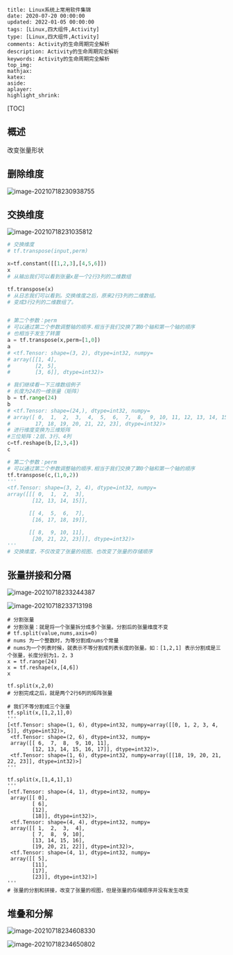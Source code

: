 ```
title: Linux系统上常用软件集锦
date: 2020-07-20 00:00:00
updated: 2022-01-05 00:00:00
tags: [Linux,四大组件,Activity]
type: [Linux,四大组件,Activity]
comments: Activity的生命周期完全解析
description: Activity的生命周期完全解析
keywords: Activity的生命周期完全解析
top_img:
mathjax:
katex:
aside:
aplayer:
highlight_shrink:
```

[TOC]



## 概述









改变张量形状







## 删除维度

![image-20210718230938755](https://gitee.com/frewen1225/ImageUploader/raw/master/img/20210718230942.png)



## 交换维度

![image-20210718231035812](https://gitee.com/frewen1225/ImageUploader/raw/master/img/20210718231038.png)

```python
# 交换维度
# tf.transpose(input,perm)

x=tf.constant([[1,2,3],[4,5,6]])
x
# 从输出我们可以看到张量x是一个2行3列的二维数组

tf.transpose(x)
# 从日志我们可以看到。交换维度之后，原来2行3列的二维数组。
# 变成3行2列的二维数组了。


# 第二个参数：perm
# 可以通过第二个参数调整轴的顺序.相当于我们交换了第0个轴和第一个轴的顺序
# 也相当于发生了转置
a = tf.transpose(x,perm=[1,0])
a
# <tf.Tensor: shape=(3, 2), dtype=int32, numpy=
# array([[1, 4],
#        [2, 5],
#        [3, 6]], dtype=int32)>

# 我们继续看一下三维数组例子
# 长度为24的一维张量（矩阵）
b = tf.range(24)
b
# <tf.Tensor: shape=(24,), dtype=int32, numpy=
# array([ 0,  1,  2,  3,  4,  5,  6,  7,  8,  9, 10, 11, 12, 13, 14, 15, 16,
#        17, 18, 19, 20, 21, 22, 23], dtype=int32)>
# 进行维度变换为三维矩阵
#三位矩阵：2层、3行、4列
c=tf.reshape(b,[2,3,4])
c

# 第二个参数：perm
# 可以通过第二个参数调整轴的顺序.相当于我们交换了第0个轴和第一个轴的顺序
tf.transpose(c,(1,0,2))
'''
<tf.Tensor: shape=(3, 2, 4), dtype=int32, numpy=
array([[[ 0,  1,  2,  3],
        [12, 13, 14, 15]],

       [[ 4,  5,  6,  7],
        [16, 17, 18, 19]],

       [[ 8,  9, 10, 11],
        [20, 21, 22, 23]]], dtype=int32)>
'''    
# 交换维度，不仅改变了张量的视图、也改变了张量的存储顺序

```



## 张量拼接和分隔

![image-20210718233244387](https://gitee.com/frewen1225/ImageUploader/raw/master/img/20210718233246.png)

![image-20210718233713198](https://gitee.com/frewen1225/ImageUploader/raw/master/img/20210718233715.png)

```
# 分割张量
# 分割张量：就是将一个张量拆分成多个张量。分割后的张量维度不变
# tf.split(value,nums,axis=0)
# nums 为一个整数时，为等分割成nums个常量
# nums为一个列表时候，就表示不等分割成列表长度的张量。如：[1,2,1] 表示分割成是三个张量，长度分别为1，2，3
x = tf.range(24)
x = tf.reshape(x,[4,6])
x

tf.split(x,2,0)
# 分割完成之后，就是两个2行6列的矩阵张量

# 我们不等分割成三个张量
tf.split(x,[1,2,1],0)
'''
[<tf.Tensor: shape=(1, 6), dtype=int32, numpy=array([[0, 1, 2, 3, 4, 5]], dtype=int32)>,
 <tf.Tensor: shape=(2, 6), dtype=int32, numpy=
 array([[ 6,  7,  8,  9, 10, 11],
        [12, 13, 14, 15, 16, 17]], dtype=int32)>,
 <tf.Tensor: shape=(1, 6), dtype=int32, numpy=array([[18, 19, 20, 21, 22, 23]], dtype=int32)>]
'''

tf.split(x,[1,4,1],1)
'''
[<tf.Tensor: shape=(4, 1), dtype=int32, numpy=
 array([[ 0],
        [ 6],
        [12],
        [18]], dtype=int32)>,
 <tf.Tensor: shape=(4, 4), dtype=int32, numpy=
 array([[ 1,  2,  3,  4],
        [ 7,  8,  9, 10],
        [13, 14, 15, 16],
        [19, 20, 21, 22]], dtype=int32)>,
 <tf.Tensor: shape=(4, 1), dtype=int32, numpy=
 array([[ 5],
        [11],
        [17],
        [23]], dtype=int32)>]
'''
# 张量的分割和拼接，改变了张量的视图，但是张量的存储顺序并没有发生改变
```

## 堆叠和分解

![image-20210718234608330](https://gitee.com/frewen1225/ImageUploader/raw/master/img/20210718234609.png)

![image-20210718234650802](https://gitee.com/frewen1225/ImageUploader/raw/master/img/20210718234653.png)

